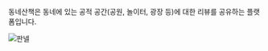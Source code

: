 동네산책은 동네에 있는 공적 공간(공원, 놀이터, 광장 등)에 대한 리뷰를 공유하는 플랫폼입니다.

![판넬](https://user-images.githubusercontent.com/77039104/155873901-40245c76-440b-48a7-9ec6-735b6b1fcb9a.png)
